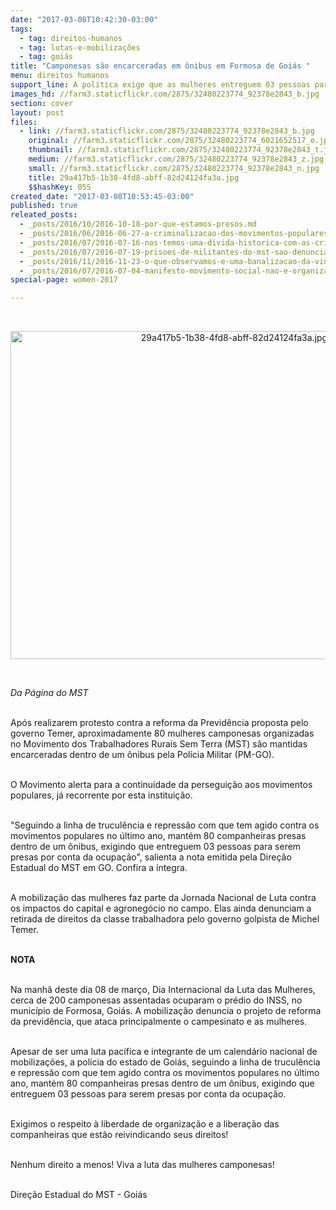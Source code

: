 ```yaml
---
date: "2017-03-08T10:42:30-03:00"
tags:
  - tag: direitos-humanos
  - tag: lutas-e-mobilizações
  - tag: goiás
title: "Camponesas são encarceradas em ônibus em Formosa de Goiás "
menu: direitos humanos
support_line: A política exige que as mulheres entreguem 03 pessoas para serem presas por conta da ocupação
images_hd: //farm3.staticflickr.com/2875/32480223774_92378e2843_b.jpg
section: cover
layout: post
files:
  - link: //farm3.staticflickr.com/2875/32480223774_92378e2843_b.jpg
    original: //farm3.staticflickr.com/2875/32480223774_6021652517_o.jpg
    thumbnail: //farm3.staticflickr.com/2875/32480223774_92378e2843_t.jpg
    medium: //farm3.staticflickr.com/2875/32480223774_92378e2843_z.jpg
    small: //farm3.staticflickr.com/2875/32480223774_92378e2843_n.jpg
    title: 29a417b5-1b38-4fd8-abff-82d24124fa3a.jpg
    $$hashKey: 05S
created_date: "2017-03-08T10:53:45-03:00"
published: true
releated_posts:
  - _posts/2016/10/2016-10-18-por-que-estamos-presos.md
  - _posts/2016/06/2016-06-27-a-criminalizacao-dos-movimentos-populares-resulta-no-fascismo-diz-advogado-roberto-tardelli.md
  - _posts/2016/07/2016-07-16-nos-temos-uma-divida-historica-com-as-criancas-e-adolescentes-do-campo.md
  - _posts/2016/07/2016-07-19-prisoes-de-militantes-do-mst-sao-denunciadas-na-romaria-dos-martires.md
  - _posts/2016/11/2016-11-23-o-que-observamos-e-uma-banalizacao-da-violencia-onde-ha-decisoes-policiais-e-nao-judiciais-diz-juiz.md
  - _posts/2016/07/2016-07-04-manifesto-movimento-social-nao-e-organizacao-criminosa.md
special-page: women-2017

---
```

<p>&nbsp;</p>

<p style="text-align:center"><img alt="29a417b5-1b38-4fd8-abff-82d24124fa3a.jpg" height="525" src="//farm3.staticflickr.com/2875/32480223774_92378e2843_b.jpg" width="700" /></p>

<p>&nbsp;</p>

<p><em>Da P&aacute;gina do MST&nbsp;</em></p>

<p><br />
Ap&oacute;s realizarem protesto contra a reforma da Previd&ecirc;ncia proposta pelo governo Temer, aproximadamente 80 mulheres camponesas organizadas no Movimento dos Trabalhadores Rurais Sem Terra (MST) s&atilde;o mantidas encarceradas dentro de um &ocirc;nibus pela Pol&iacute;cia Militar (PM-GO).</p>

<p><br />
O Movimento alerta para a continuidade da persegui&ccedil;&atilde;o aos movimentos populares, j&aacute; recorrente por esta institui&ccedil;&atilde;o.&nbsp;</p>

<p><br />
&quot;Seguindo a linha de trucul&ecirc;ncia e repress&atilde;o com que tem agido contra os movimentos populares no &uacute;ltimo ano, mant&eacute;m 80 companheiras presas dentro de um &ocirc;nibus, exigindo que entreguem 03 pessoas para serem presas por conta da ocupa&ccedil;&atilde;o&quot;, salienta a nota emitida pela Dire&ccedil;&atilde;o Estadual do MST em GO. Confira a &iacute;ntegra.</p>

<p><br />
A mobiliza&ccedil;&atilde;o das mulheres faz parte da Jornada Nacional de Luta contra os impactos do capital e agroneg&oacute;cio no campo. Elas ainda denunciam a retirada de direitos da classe trabalhadora pelo governo golpista de Michel Temer.&nbsp;</p>

<p><br />
<strong>NOTA</strong></p>

<p><br />
Na manh&atilde; deste dia 08 de mar&ccedil;o, Dia Internacional da Luta das Mulheres, cerca de 200 camponesas assentadas ocuparam o pr&eacute;dio do INSS, no munic&iacute;pio de Formosa, Goi&aacute;s. A mobiliza&ccedil;&atilde;o denuncia o projeto de reforma da previd&ecirc;ncia, que ataca principalmente o campesinato e as mulheres.</p>

<p><br />
Apesar de ser uma luta pac&iacute;fica e integrante de um calend&aacute;rio nacional de mobiliza&ccedil;&otilde;es, a pol&iacute;cia do estado de Goi&aacute;s, seguindo a linha de trucul&ecirc;ncia e repress&atilde;o com que tem agido contra os movimentos populares no &uacute;ltimo ano, mant&eacute;m 80 companheiras presas dentro de um &ocirc;nibus, exigindo que entreguem 03 pessoas para serem presas por conta da ocupa&ccedil;&atilde;o.</p>

<p><br />
Exigimos o respeito &agrave; liberdade de organiza&ccedil;&atilde;o e a libera&ccedil;&atilde;o das companheiras que est&atilde;o reivindicando seus direitos!</p>

<p><br />
Nenhum direito a menos! Viva a luta das mulheres camponesas!</p>

<p><br />
Dire&ccedil;&atilde;o Estadual do MST - Goi&aacute;s</p>
